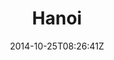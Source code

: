 ---
title: "Hanoi"
date: 2014-10-25T08:26:41Z
draft: false
description: ""
hasGallery: true
type: post
region: "Southeast Asia"
country: "Vietnam"
thumbnail: "hanoi01-3.jpg"
---